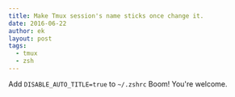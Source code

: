 ```yaml
---
title: Make Tmux session's name sticks once change it.
date: 2016-06-22
author: ek
layout: post
tags:
  - tmux
  - zsh
---
```

Add `DISABLE_AUTO_TITLE=true` to `~/.zshrc` Boom! You're welcome.
